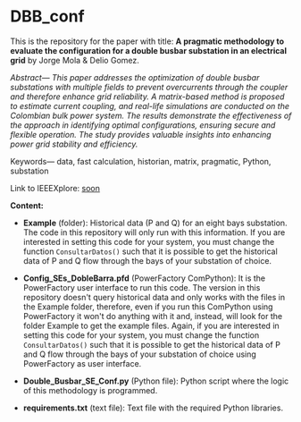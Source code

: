 # DBB_conf
This is the repository for the paper with title: **A pragmatic methodology to evaluate the configuration for a double busbar substation in an electrical grid** by Jorge Mola & Delio Gomez.

*Abstract— 
This paper addresses the optimization of double busbar substations with multiple fields to prevent overcurrents through the coupler and therefore enhance grid reliability. A matrix-based method is proposed to estimate current coupling, and real-life simulations are conducted on the Colombian bulk power system. The results demonstrate the effectiveness of the approach in identifying optimal configurations, ensuring secure and flexible operation. The study provides valuable insights into enhancing power grid stability and efficiency.*

Keywords— data, fast calculation, historian, matrix, pragmatic, Python, substation

Link to IEEEXplore: [soon](https://ieeexplore.ieee.org/)

**Content:**
* **Example** (folder): Historical data (P and Q) for an eight bays substation. The code in this repository will only run with this information. If you are interested in setting this code for your system, you must change the function `ConsultarDatos()` such that it is possible to get the historical data of P and Q flow through the bays of your substation of choice.

* **Config_SEs_DobleBarra.pfd** (PowerFactory ComPython): It is the PowerFactory user interface to run this code. The version in this repository doesn't query historical data and only works with the files in the Example folder, therefore, even if you run this ComPython using PowerFactory it won't do anything with it and, instead, will look for the folder Example to get the example files. Again, if you are interested in setting this code for your system, you must change the function `ConsultarDatos()` such that it is possible to get the historical data of P and Q flow through the bays of your substation of choice using PowerFactory as user interface.
  
* **Double_Busbar_SE_Conf.py** (Python file): Python script where the logic of this methodology is programmed.

* **requirements.txt** (text file): Text file with the required Python libraries.
